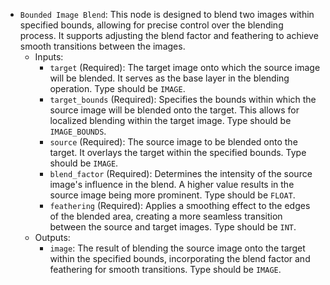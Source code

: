 - `Bounded Image Blend`: This node is designed to blend two images within specified bounds, allowing for precise control over the blending process. It supports adjusting the blend factor and feathering to achieve smooth transitions between the images.
    - Inputs:
        - `target` (Required): The target image onto which the source image will be blended. It serves as the base layer in the blending operation. Type should be `IMAGE`.
        - `target_bounds` (Required): Specifies the bounds within which the source image will be blended onto the target. This allows for localized blending within the target image. Type should be `IMAGE_BOUNDS`.
        - `source` (Required): The source image to be blended onto the target. It overlays the target within the specified bounds. Type should be `IMAGE`.
        - `blend_factor` (Required): Determines the intensity of the source image's influence in the blend. A higher value results in the source image being more prominent. Type should be `FLOAT`.
        - `feathering` (Required): Applies a smoothing effect to the edges of the blended area, creating a more seamless transition between the source and target images. Type should be `INT`.
    - Outputs:
        - `image`: The result of blending the source image onto the target within the specified bounds, incorporating the blend factor and feathering for smooth transitions. Type should be `IMAGE`.

